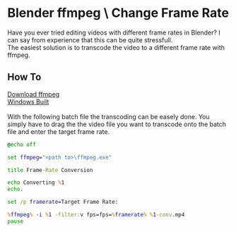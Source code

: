# Blender ffmpeg \ Change Frame Rate
Have you ever tried editing videos with different frame rates in Blender? I can say from experience that this can be quite stressfull.<br/>
The easiest solution is to transcode the video to a different frame rate with ffmpeg.
## How To
<a href="https://ffmpeg.org/download.html">Download ffmpeg</a><br/>
<a href="https://ffmpeg.zeranoe.com/builds/">Windows Built</a><br/>
<br/>
With the following batch file the transcoding can be easely done. You simply have to drag the the video file you want to transcode onto the batch file and enter the target frame rate.

```cmd
@echo off

set ffmpeg="<path to>\ffmpeg.exe"

title Frame-Rate Conversion

echo Converting %1
echo.

set /p framerate=Target Frame Rate:

%ffmpeg% -i %1 -filter:v fps=fps=%framerate% %1-conv.mp4
pause
```

